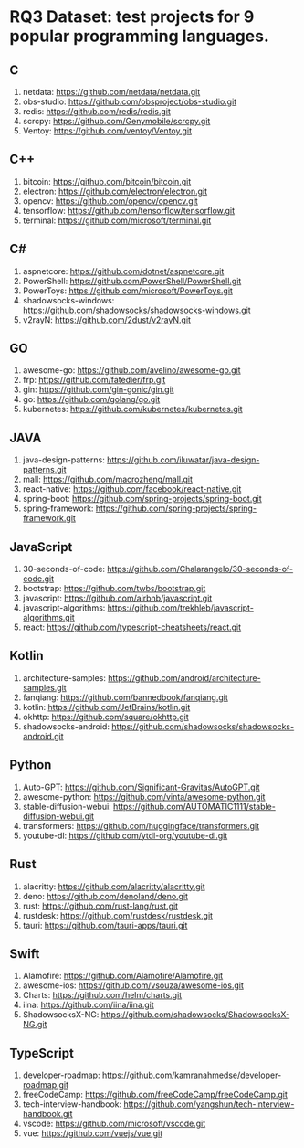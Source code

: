 # RQ3 Dataset: test projects for 9 popular programming languages.
## C
1. netdata: https://github.com/netdata/netdata.git
2. obs-studio: https://github.com/obsproject/obs-studio.git
3. redis: https://github.com/redis/redis.git
4. scrcpy: https://github.com/Genymobile/scrcpy.git
5. Ventoy: https://github.com/ventoy/Ventoy.git

## C++
1. bitcoin: https://github.com/bitcoin/bitcoin.git
2. electron: https://github.com/electron/electron.git
3. opencv: https://github.com/opencv/opencv.git
4. tensorflow: https://github.com/tensorflow/tensorflow.git
5. terminal: https://github.com/microsoft/terminal.git

## C#
1. aspnetcore: https://github.com/dotnet/aspnetcore.git
2. PowerShell: https://github.com/PowerShell/PowerShell.git
3. PowerToys: https://github.com/microsoft/PowerToys.git
4. shadowsocks-windows: https://github.com/shadowsocks/shadowsocks-windows.git 
5. v2rayN: https://github.com/2dust/v2rayN.git

## GO
1. awesome-go: https://github.com/avelino/awesome-go.git
2. frp: https://github.com/fatedier/frp.git  
3. gin: https://github.com/gin-gonic/gin.git
4. go: https://github.com/golang/go.git
5. kubernetes: https://github.com/kubernetes/kubernetes.git

## JAVA
1. java-design-patterns: https://github.com/iluwatar/java-design-patterns.git
2. mall: https://github.com/macrozheng/mall.git
3. react-native: https://github.com/facebook/react-native.git
4. spring-boot: https://github.com/spring-projects/spring-boot.git
5. spring-framework: https://github.com/spring-projects/spring-framework.git

## JavaScript
1. 30-seconds-of-code: https://github.com/Chalarangelo/30-seconds-of-code.git
2. bootstrap: https://github.com/twbs/bootstrap.git
3. javascript: https://github.com/airbnb/javascript.git
4. javascript-algorithms: https://github.com/trekhleb/javascript-algorithms.git
5. react: https://github.com/typescript-cheatsheets/react.git


## Kotlin
1. architecture-samples: https://github.com/android/architecture-samples.git
2. fanqiang: https://github.com/bannedbook/fanqiang.git
3. kotlin: https://github.com/JetBrains/kotlin.git
4. okhttp: https://github.com/square/okhttp.git
5. shadowsocks-android: https://github.com/shadowsocks/shadowsocks-android.git

## Python
1. Auto-GPT: https://github.com/Significant-Gravitas/AutoGPT.git
2. awesome-python: https://github.com/vinta/awesome-python.git  
3. stable-diffusion-webui: https://github.com/AUTOMATIC1111/stable-diffusion-webui.git
4. transformers: https://github.com/huggingface/transformers.git
5. youtube-dl: https://github.com/ytdl-org/youtube-dl.git

## Rust
1. alacritty: https://github.com/alacritty/alacritty.git
2. deno: https://github.com/denoland/deno.git 
3. rust: https://github.com/rust-lang/rust.git
4. rustdesk: https://github.com/rustdesk/rustdesk.git  
5. tauri: https://github.com/tauri-apps/tauri.git

## Swift
1. Alamofire: https://github.com/Alamofire/Alamofire.git 
2. awesome-ios: https://github.com/vsouza/awesome-ios.git
3. Charts: https://github.com/helm/charts.git
4. iina: https://github.com/iina/iina.git 
5. ShadowsocksX-NG: https://github.com/shadowsocks/ShadowsocksX-NG.git

## TypeScript
1. developer-roadmap: https://github.com/kamranahmedse/developer-roadmap.git
2. freeCodeCamp: https://github.com/freeCodeCamp/freeCodeCamp.git
3. tech-interview-handbook: https://github.com/yangshun/tech-interview-handbook.git
4. vscode:  https://github.com/microsoft/vscode.git
5. vue: https://github.com/vuejs/vue.git

